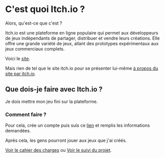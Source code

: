 # C'est quoi Itch.io ?

Alors, qu'est-ce que c'est ?

Itch.io est une plateforme en ligne populaire qui permet aux développeurs de jeux indépendants de partager, distribuer et vendre leurs créations. Elle offre une grande variété de jeux, allant des prototypes expérimentaux aux jeux commerciaux complets.

Voici le [site](https://itch.io/).

Mais rien de tel que le site itch.io pour se présenter lui-même [à propos du site par itch.io](https://itch.io/docs/general/about#:~:text=itch.io%20is%20an%20open,and%20you%20design%20your%20pages.).

## Que dois-je faire avec Itch.io ?

Je dois mettre mon jeu fini sur la plateforme.

### Comment faire ?

Pour cela, crée un compte puis suis ce [lien](https://itch.io/game/new) et remplis les informations demandées.

Après cela, les gens pourront jouer aux jeux que j'ai créés.

[Voir le cahier des charges](documentation/but.md) ou [Voir le suivi du projet](documentation/suivie_du_projet.md).

